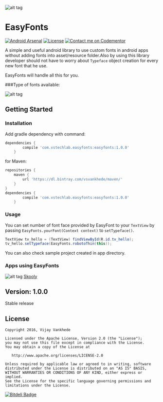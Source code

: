 ![alt tag](https://github.com/vsvankhede/easyfonts/blob/master/images/banner.png)
# EasyFonts
[![Android Arsenal](https://img.shields.io/badge/Android%20Arsenal-EasyFonts-green.svg?style=flat)](https://android-arsenal.com/details/1/2044)
[![License](http://img.shields.io/:license-apache-blue.svg)](http://www.apache.org/licenses/LICENSE-2.0.html)
[![Contact me on Codementor](https://cdn.codementor.io/badges/contact_me_github.svg)](https://www.codementor.io/vsvankhede?utm_source=github&utm_medium=button&utm_term=vsvankhede&utm_campaign=github)


A simple and useful android library to use custom fonts in android apps without adding fonts into asset/resource folder.Also by using this library developer should not have to worry about `Typeface` object creation for every new font that he use.

EasyFonts will handle all this for you.

###Type of fonts available:

![alt tag](https://github.com/vsvankhede/easyfonts/blob/master/images/fontface_list.png)

## Getting Started

### Installation
Add gradle dependency with command:
```groovy
dependencies {
        compile 'com.vstechlab.easyfonts:easyfonts:1.0.0'
    }
```
for Maven:
```groovy
repositories {
    maven {
        url 'https://dl.bintray.com/vsvankhede/maven/'
    }
}
dependencies {
        compile 'com.vstechlab.easyfonts:easyfonts:1.0.0'
    }
```

### Usage
You can set number of font face provided by EasyFont to your `TextView` by passing `EasyFonts.yourFont(Context context)` to `setTypeface()`.
```java
TextView tv_hello = (TextView) findViewById(R.id.tv_hello);
tv_hello.setTypeface(EasyFonts.robotoThin(this));
```
You can also check sample project created in app directory.

### Apps using EasyFonts
![alt tag](https://github.com/vsvankhede/EasyFonts/blob/master/images/skooly_2.png)    [Skooly](https://play.google.com/store/apps/details?id=com.skooly.app)

## Version: 1.0.0
Stable release

## License
```
Copyright 2016, Vijay Vankhede

Licensed under the Apache License, Version 2.0 (the "License");
you may not use this file except in compliance with the License.
You may obtain a copy of the License at

   http://www.apache.org/licenses/LICENSE-2.0

Unless required by applicable law or agreed to in writing, software
distributed under the License is distributed on an "AS IS" BASIS,
WITHOUT WARRANTIES OR CONDITIONS OF ANY KIND, either express or implied.
See the License for the specific language governing permissions and
limitations under the License.
```


[![Bitdeli Badge](https://d2weczhvl823v0.cloudfront.net/vsvankhede/easyfonts/trend.png)](https://bitdeli.com/free "Bitdeli Badge")


